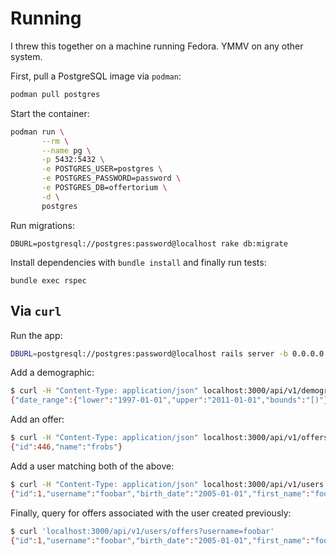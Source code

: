 # Running

I threw this together on a machine running Fedora. YMMV on any other system.

First, pull a PostgreSQL image via `podman`:

```bash
podman pull postgres
```

Start the container:

```bash
podman run \
       --rm \
       --name pg \
       -p 5432:5432 \
       -e POSTGRES_USER=postgres \
       -e POSTGRES_PASSWORD=password \
       -e POSTGRES_DB=offertorium \
       -d \
       postgres
```

Run migrations:

```
DBURL=postgresql://postgres:password@localhost rake db:migrate
```

Install dependencies with `bundle install` and finally run tests:

```
bundle exec rspec
```

## Via `curl`

Run the app:

```bash
DBURL=postgresql://postgres:password@localhost rails server -b 0.0.0.0
```

Add a demographic:

```bash
$ curl -H "Content-Type: application/json" localhost:3000/api/v1/demographics -d '{"name":"zoomers","start_date":"1997-01-01","end_date":"2010-12-31","gender":"male"}'
{"date_range":{"lower":"1997-01-01","upper":"2011-01-01","bounds":"[)"},"id":612,"name":"zoomers","gender":"male"}
```

Add an offer:

```bash
$ curl -H "Content-Type: application/json" localhost:3000/api/v1/offers -d '{"name":"frobs","target_demographic":{"date_range":{"from":"2000-01-01","to":"2010-01-01"}}}'
{"id":446,"name":"frobs"}
```

Add a user matching both of the above:

```bash
$ curl -H "Content-Type: application/json" localhost:3000/api/v1/users -d '{"username":"foobar", "first_name":"foo", "last_name":"bar", "birth_date":"2005-01-01", "password":"password", "gender":"male"}'
{"id":1,"username":"foobar","birth_date":"2005-01-01","first_name":"foo","gender":"male","last_name":"bar","password":"password"}
```

Finally, query for offers associated with the user created previously:

```bash
$ curl 'localhost:3000/api/v1/users/offers?username=foobar'
{"id":1,"username":"foobar","birth_date":"2005-01-01","first_name":"foo","gender":"male","last_name":"bar","password":"password","offers":[{"id":1,"name":"widgets","user_id":1}]}
```

